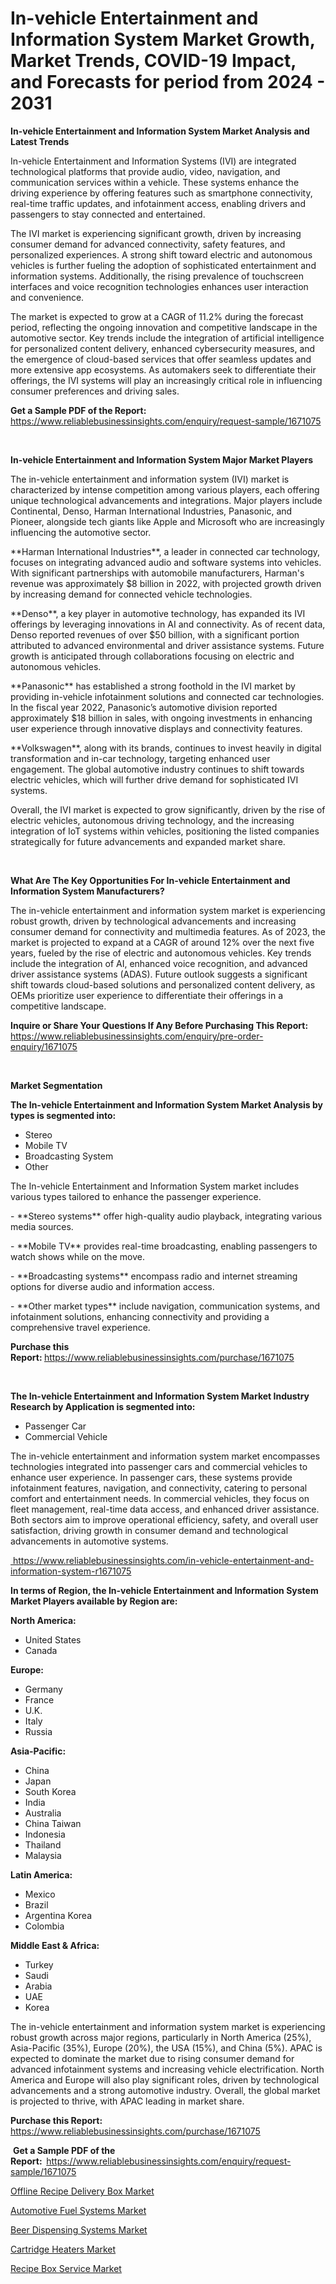 <p><h1>In-vehicle Entertainment and Information System Market Growth, Market Trends, COVID-19 Impact, and Forecasts for period from 2024 - 2031</h1></p><p><strong>In-vehicle Entertainment and Information System Market Analysis and Latest Trends</strong></p>
<p><p>In-vehicle Entertainment and Information Systems (IVI) are integrated technological platforms that provide audio, video, navigation, and communication services within a vehicle. These systems enhance the driving experience by offering features such as smartphone connectivity, real-time traffic updates, and infotainment access, enabling drivers and passengers to stay connected and entertained.</p><p>The IVI market is experiencing significant growth, driven by increasing consumer demand for advanced connectivity, safety features, and personalized experiences. A strong shift toward electric and autonomous vehicles is further fueling the adoption of sophisticated entertainment and information systems. Additionally, the rising prevalence of touchscreen interfaces and voice recognition technologies enhances user interaction and convenience.</p><p>The market is expected to grow at a CAGR of 11.2% during the forecast period, reflecting the ongoing innovation and competitive landscape in the automotive sector. Key trends include the integration of artificial intelligence for personalized content delivery, enhanced cybersecurity measures, and the emergence of cloud-based services that offer seamless updates and more extensive app ecosystems. As automakers seek to differentiate their offerings, the IVI systems will play an increasingly critical role in influencing consumer preferences and driving sales.</p></p>
<p><strong>Get a Sample PDF of the Report:&nbsp;</strong> <a href="https://www.reliablebusinessinsights.com/enquiry/request-sample/1671075?utm_campaign=1121&utm_medium=2&utm_source=Github&utm_content=ia&utm_term=13102024&utm_id=in-vehicle-entertainment-and-information-system">https://www.reliablebusinessinsights.com/enquiry/request-sample/1671075</a></p>
<p>&nbsp;</p>
<p><strong>In-vehicle Entertainment and Information System Major Market Players</strong></p>
<p><p>The in-vehicle entertainment and information system (IVI) market is characterized by intense competition among various players, each offering unique technological advancements and integrations. Major players include Continental, Denso, Harman International Industries, Panasonic, and Pioneer, alongside tech giants like Apple and Microsoft who are increasingly influencing the automotive sector.</p><p>**Harman International Industries**, a leader in connected car technology, focuses on integrating advanced audio and software systems into vehicles. With significant partnerships with automobile manufacturers, Harman's revenue was approximately $8 billion in 2022, with projected growth driven by increasing demand for connected vehicle technologies.</p><p>**Denso**, a key player in automotive technology, has expanded its IVI offerings by leveraging innovations in AI and connectivity. As of recent data, Denso reported revenues of over $50 billion, with a significant portion attributed to advanced environmental and driver assistance systems. Future growth is anticipated through collaborations focusing on electric and autonomous vehicles.</p><p>**Panasonic** has established a strong foothold in the IVI market by providing in-vehicle infotainment solutions and connected car technologies. In the fiscal year 2022, Panasonic’s automotive division reported approximately $18 billion in sales, with ongoing investments in enhancing user experience through innovative displays and connectivity features.</p><p>**Volkswagen**, along with its brands, continues to invest heavily in digital transformation and in-car technology, targeting enhanced user engagement. The global automotive industry continues to shift towards electric vehicles, which will further drive demand for sophisticated IVI systems.</p><p>Overall, the IVI market is expected to grow significantly, driven by the rise of electric vehicles, autonomous driving technology, and the increasing integration of IoT systems within vehicles, positioning the listed companies strategically for future advancements and expanded market share.</p></p>
<p>&nbsp;</p>
<p><strong>What Are The Key Opportunities For In-vehicle Entertainment and Information System Manufacturers?</strong></p>
<p><p>The in-vehicle entertainment and information system market is experiencing robust growth, driven by technological advancements and increasing consumer demand for connectivity and multimedia features. As of 2023, the market is projected to expand at a CAGR of around 12% over the next five years, fueled by the rise of electric and autonomous vehicles. Key trends include the integration of AI, enhanced voice recognition, and advanced driver assistance systems (ADAS). Future outlook suggests a significant shift towards cloud-based solutions and personalized content delivery, as OEMs prioritize user experience to differentiate their offerings in a competitive landscape.</p></p>
<p><strong>Inquire or Share Your Questions If Any Before Purchasing This Report:</strong> <a href="https://www.reliablebusinessinsights.com/enquiry/pre-order-enquiry/1671075?utm_campaign=1121&utm_medium=2&utm_source=Github&utm_content=ia&utm_term=13102024&utm_id=in-vehicle-entertainment-and-information-system">https://www.reliablebusinessinsights.com/enquiry/pre-order-enquiry/1671075</a></p>
<p>&nbsp;</p>
<p><strong>Market Segmentation</strong></p>
<p><strong>The In-vehicle Entertainment and Information System Market Analysis by types is segmented into:</strong></p>
<p><ul><li>Stereo</li><li>Mobile TV</li><li>Broadcasting System</li><li>Other</li></ul></p>
<p><p>The In-vehicle Entertainment and Information System market includes various types tailored to enhance the passenger experience. </p><p>- **Stereo systems** offer high-quality audio playback, integrating various media sources. </p><p>- **Mobile TV** provides real-time broadcasting, enabling passengers to watch shows while on the move. </p><p>- **Broadcasting systems** encompass radio and internet streaming options for diverse audio and information access. </p><p>- **Other market types** include navigation, communication systems, and infotainment solutions, enhancing connectivity and providing a comprehensive travel experience.</p></p>
<p><strong>Purchase this Report:&nbsp;</strong><a href="https://www.reliablebusinessinsights.com/purchase/1671075?utm_campaign=1121&utm_medium=2&utm_source=Github&utm_content=ia&utm_term=13102024&utm_id=in-vehicle-entertainment-and-information-system">https://www.reliablebusinessinsights.com/purchase/1671075</a></p>
<p>&nbsp;</p>
<p><strong>The In-vehicle Entertainment and Information System Market Industry Research by Application is segmented into:</strong></p>
<p><ul><li>Passenger Car</li><li>Commercial Vehicle</li></ul></p>
<p><p>The in-vehicle entertainment and information system market encompasses technologies integrated into passenger cars and commercial vehicles to enhance user experience. In passenger cars, these systems provide infotainment features, navigation, and connectivity, catering to personal comfort and entertainment needs. In commercial vehicles, they focus on fleet management, real-time data access, and enhanced driver assistance. Both sectors aim to improve operational efficiency, safety, and overall user satisfaction, driving growth in consumer demand and technological advancements in automotive systems.</p></p>
<p><a href="https://www.reliablebusinessinsights.com/in-vehicle-entertainment-and-information-system-r1671075?utm_campaign=1121&utm_medium=2&utm_source=Github&utm_content=ia&utm_term=13102024&utm_id=in-vehicle-entertainment-and-information-system">&nbsp;https://www.reliablebusinessinsights.com/in-vehicle-entertainment-and-information-system-r1671075</a></p>
<p><strong>In terms of Region, the In-vehicle Entertainment and Information System Market Players available by Region are:</strong></p>
<p>
    <p> <strong> North America: </strong>
        <ul>
            <li>United States</li>
            <li>Canada</li>
        </ul>
        </p> 
    <p> <strong> Europe: </strong>
        <ul>
            <li>Germany</li>
            <li>France</li>
            <li>U.K.</li>
            <li>Italy</li>
            <li>Russia</li>
        </ul>
        </p> 
    <p> <strong> Asia-Pacific: </strong>
        <ul>
            <li>China</li>
            <li>Japan</li>
            <li>South Korea</li>
            <li>India</li>
            <li>Australia</li>
            <li>China Taiwan</li>
            <li>Indonesia</li>
            <li>Thailand</li>
            <li>Malaysia</li>
        </ul>
        </p> 
    <p> <strong> Latin America: </strong>
        <ul>
            <li>Mexico</li>
            <li>Brazil</li>
            <li>Argentina Korea</li>
            <li>Colombia</li>
        </ul>
        </p> 
    <p> <strong> Middle East & Africa: </strong>
        <ul>
            <li>Turkey</li>
            <li>Saudi</li>
            <li>Arabia</li>
            <li>UAE</li>
            <li>Korea</li>
        </ul>
    </p>
    </p>
<p><p>The in-vehicle entertainment and information system market is experiencing robust growth across major regions, particularly in North America (25%), Asia-Pacific (35%), Europe (20%), the USA (15%), and China (5%). APAC is expected to dominate the market due to rising consumer demand for advanced infotainment systems and increasing vehicle electrification. North America and Europe will also play significant roles, driven by technological advancements and a strong automotive industry. Overall, the global market is projected to thrive, with APAC leading in market share.</p></p>
<p><strong>Purchase this Report: </strong><a href="https://www.reliablebusinessinsights.com/purchase/1671075?utm_campaign=1121&utm_medium=2&utm_source=Github&utm_content=ia&utm_term=13102024&utm_id=in-vehicle-entertainment-and-information-system">https://www.reliablebusinessinsights.com/purchase/1671075</a></p>
<p>&nbsp;<strong>Get a Sample PDF of the Report:&nbsp;&nbsp;</strong><a href="https://www.reliablebusinessinsights.com/enquiry/request-sample/1671075?utm_campaign=1121&utm_medium=2&utm_source=Github&utm_content=ia&utm_term=13102024&utm_id=in-vehicle-entertainment-and-information-system">https://www.reliablebusinessinsights.com/enquiry/request-sample/1671075</a></p>
<p><strong></strong></p>
<p><p><a href="https://www.linkedin.com/pulse/offline-recipe-delivery-box-market-analysis-product-ligje?utm_campaign=1121&utm_medium=2&utm_source=Github&utm_content=ia&utm_term=13102024&utm_id=in-vehicle-entertainment-and-information-system">Offline Recipe Delivery Box Market</a></p><p><a href="https://github.com/kaufmannDavid16/Market-Research-Report-List-1/blob/main/automotive-fuel-systems-market.md?utm_campaign=1121&utm_medium=2&utm_source=Github&utm_content=ia&utm_term=13102024&utm_id=in-vehicle-entertainment-and-information-system">Automotive Fuel Systems Market</a></p><p><a href="https://issuu.com/reportprime-2/docs/beer-dispensing-systems-market-size_7ef872342a2d29?utm_campaign=1121&utm_medium=2&utm_source=Github&utm_content=ia&utm_term=13102024&utm_id=in-vehicle-entertainment-and-information-system">Beer Dispensing Systems Market</a></p><p><a href="https://issuu.com/reportprime-2/docs/cartridge-heaters-market-size-2030._30c1a81ec4624d?utm_campaign=1121&utm_medium=2&utm_source=Github&utm_content=ia&utm_term=13102024&utm_id=in-vehicle-entertainment-and-information-system">Cartridge Heaters Market</a></p><p><a href="https://www.linkedin.com/pulse/global-recipe-box-service-market-exploring-share-trends-v3vee?utm_campaign=1121&utm_medium=2&utm_source=Github&utm_content=ia&utm_term=13102024&utm_id=in-vehicle-entertainment-and-information-system">Recipe Box Service Market</a></p></p>